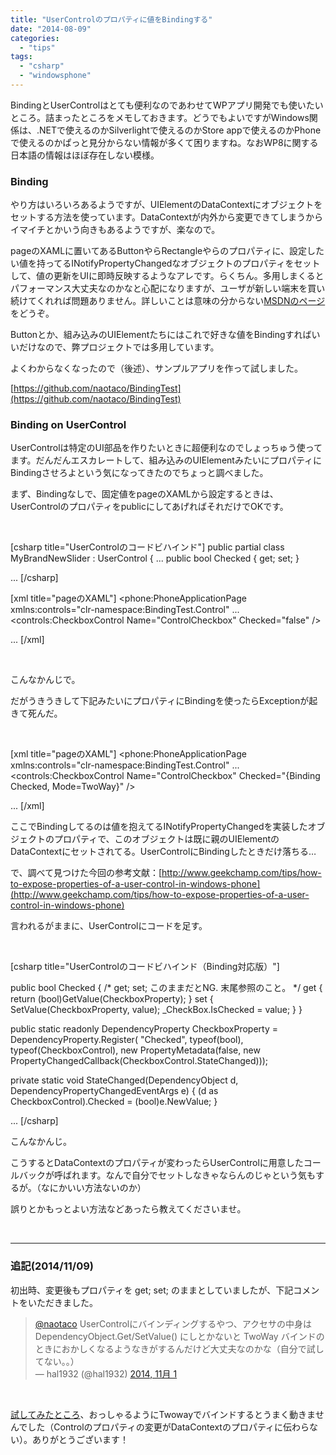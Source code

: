 ```yaml
---
title: "UserControlのプロパティに値をBindingする"
date: "2014-08-09"
categories: 
  - "tips"
tags: 
  - "csharp"
  - "windowsphone"
---
```


BindingとUserControlはとても便利なのであわせてWPアプリ開発でも使いたいところ。詰まったところをメモしておきます。どうでもよいですがWindows関係は、.NETで使えるのかSilverlightで使えるのかStore appで使えるのかPhoneで使えるのかぱっと見分からない情報が多くて困りますね。なおWP8に関する日本語の情報はほぼ存在しない模様。

### Binding

やり方はいろいろあるようですが、UIElementのDataContextにオブジェクトをセットする方法を使っています。DataContextが内外から変更できてしまうからイマイチとかいう向きもあるようですが、楽なので。

pageのXAMLに置いてあるButtonやらRectangleやらのプロパティに、設定したい値を持ってるINotifyPropertyChangedなオブジェクトのプロパティをセットして、値の更新をUIに即時反映するようなアレです。らくちん。多用しまくるとパフォーマンス大丈夫なのかなと心配になりますが、ユーザが新しい端末を買い続けてくれれば問題ありません。詳しいことは意味の分からない[MSDNのページ](http://msdn.microsoft.com/ja-jp/library/ms184414%28v=vs.110%29.aspx)をどうぞ。

Buttonとか、組み込みのUIElementたちにはこれで好きな値をBindingすればいいだけなので、弊プロジェクトでは多用しています。

よくわからなくなったので（後述）、サンプルアプリを作って試しました。

[https://github.com/naotaco/BindingTest](https://github.com/naotaco/BindingTest)

### Binding on UserControl

UserControlは特定のUI部品を作りたいときに超便利なのでしょっちゅう使ってます。だんだんエスカレートして、組み込みのUIElementみたいにプロパティにBindingさせろよという気になってきたのでちょっと調べました。

まず、Bindingなしで、固定値をpageのXAMLから設定するときは、UserControlのプロパティをpublicにしてあげればそれだけでOKです。

 

\[csharp title="UserControlのコードビハインド"\] public partial class MyBrandNewSlider : UserControl { ... public bool Checked { get; set; }

... \[/csharp\]

\[xml title="pageのXAML"\] <phone:PhoneApplicationPage xmlns:controls="clr-namespace:BindingTest.Control" ... <controls:CheckboxControl Name="ControlCheckbox" Checked="false" />

... \[/xml\]

 

こんなかんじで。

だがうきうきして下記みたいにプロパティにBindingを使ったらExceptionが起きて死んだ。

 

\[xml title="pageのXAML"\] <phone:PhoneApplicationPage xmlns:controls="clr-namespace:BindingTest.Control" ... <controls:CheckboxControl Name="ControlCheckbox" Checked="{Binding Checked, Mode=TwoWay}" />

... \[/xml\]

ここでBindingしてるのは値を抱えてるINotifyPropertyChangedを実装したオブジェクトのプロパティで、このオブジェクトは既に親のUIElementのDataContextにセットされてる。UserControlにBindingしたときだけ落ちる…

で、調べて見つけた今回の参考文献：[http://www.geekchamp.com/tips/how-to-expose-properties-of-a-user-control-in-windows-phone](http://www.geekchamp.com/tips/how-to-expose-properties-of-a-user-control-in-windows-phone)

言われるがままに、UserControlにコードを足す。

 

\[csharp title="UserControlのコードビハインド（Binding対応版）"\]

public bool Checked { /\* get; set; このままだとNG. 末尾参照のこと。 \*/ get { return (bool)GetValue(CheckboxProperty); } set { SetValue(CheckboxProperty, value); \_CheckBox.IsChecked = value; } }

public static readonly DependencyProperty CheckboxProperty = DependencyProperty.Register( "Checked", typeof(bool), typeof(CheckboxControl), new PropertyMetadata(false, new PropertyChangedCallback(CheckboxControl.StateChanged)));

private static void StateChanged(DependencyObject d, DependencyPropertyChangedEventArgs e) { (d as CheckboxControl).Checked = (bool)e.NewValue; }

... \[/csharp\]

こんなかんじ。

こうするとDataContextのプロパティが変わったらUserControlに用意したコールバックが呼ばれます。なんで自分でセットしなきゃならんのじゃという気もするが。（なにかいい方法ないのか）

誤りとかもっとよい方法などあったら教えてくださいませ。

 

* * *

### 追記(2014/11/09)

初出時、変更後もプロパティを get; set; のままとしていましたが、下記コメントをいただきました。

<blockquote class="twitter-tweet" lang="ja"><a href="https://twitter.com/naotaco">@naotaco</a> UserControlにバインディングするやつ、アクセサの中身は DependencyObject.Get/SetValue() にしとかないと TwoWay バインドのときにおかしくなるようなきがするんだけど大丈夫なのかな（自分で試してない。。）<div></div>— hal1932 (@hal1932) <a href="https://twitter.com/hal1932/status/528554584352882689">2014, 11月 1</a></blockquote>
<script src="//platform.twitter.com/widgets.js" async charset="utf-8"></script>

 

[試してみたところ](https://github.com/naotaco/BindingTest)、おっしゃるようにTwowayでバインドするとうまく動きませんでした（Controlのプロパティの変更がDataContextのプロパティに伝わらない）。ありがとうございます！
